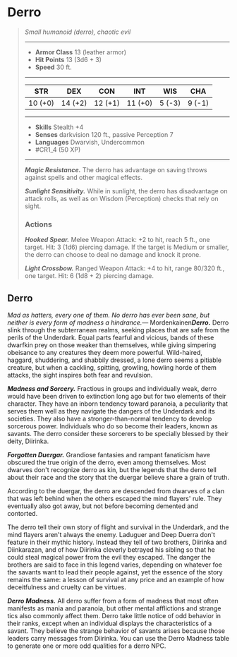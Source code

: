 # Derro
>*Small humanoid (derro), chaotic evil*
>___
>- **Armor Class** 13 (leather armor)
>- **Hit Points** 13 (3d6 + 3)
>- **Speed** 30 ft.
>___
>|STR|DEX|CON|INT|WIS|CHA|
>|:---:|:---:|:---:|:---:|:---:|:---:|
>|10 (+0)|14 (+2)|12 (+1)|11 (+0)|5 (-3)|9 (-1)|
>___
>- **Skills** Stealth +4
>- **Senses** darkvision 120 ft., passive Perception 7
>- **Languages** Dwarvish, Undercommon
>- #CR1_4 (50 XP)
>___
>***Magic Resistance.*** The derro has advantage on saving throws against spells and other magical effects.  
>
>***Sunlight Sensitivity.*** While in sunlight, the derro has disadvantage on attack rolls, as well as on Wisdom (Perception) checks that rely on sight.  
>
>### Actions
>***Hooked Spear.*** Melee Weapon Attack: +2 to hit, reach 5 ft., one target. Hit: 3 (1d6) piercing damage. If the target is Medium or smaller, the derro can choose to deal no damage and knock it prone.  
>
>***Light Crossbow.*** Ranged Weapon Attack: +4 to hit, range 80/320 ft., one target. Hit: 6 (1d8 + 2) piercing damage.

## Derro

*Mad as hatters, every one of them. No derro has ever been sane, but neither is every form of madness a hindrance.*— Mordenkainen***Derro.*** Derro slink through the subterranean realms, seeking places that are safe from the perils of the Underdark. Equal parts fearful and vicious, bands of these dwarfkin prey on those weaker than themselves, while giving simpering obeisance to any creatures they deem more powerful. Wild-haired, haggard, shuddering, and shabbily dressed, a lone derro seems a pitiable creature, but when a cackling, spitting, growling, howling horde of them attacks, the sight inspires both fear and revulsion.

***Madness and Sorcery.*** Fractious in groups and individually weak, derro would have been driven to extinction long ago but for two elements of their character. They have an inborn tendency toward paranoia, a peculiarity that serves them well as they navigate the dangers of the Underdark and its societies. They also have a stronger-than-normal tendency to develop sorcerous power. Individuals who do so become their leaders, known as savants. The derro consider these sorcerers to be specially blessed by their deity, Diirinka.

***Forgotten Duergar.*** Grandiose fantasies and rampant fanaticism have obscured the true origin of the derro, even among themselves. Most dwarves don't recognize derro as kin, but the legends that the derro tell about their race and the story that the duergar believe share a grain of truth.

According to the duergar, the derro are descended from dwarves of a clan that was left behind when the others escaped the mind flayers' rule. They eventually also got away, but not before becoming demented and contorted.

The derro tell their own story of flight and survival in the Underdark, and the mind flayers aren't always the enemy. Laduguer and Deep Duerra don't feature in their mythic history. Instead they tell of two brothers, Diirinka and Diinkarazan, and of how Diirinka cleverly betrayed his sibling so that he could steal magical power from the evil they escaped. The danger the brothers are said to face in this legend varies, depending on whatever foe the savants want to lead their people against, yet the essence of the story remains the same: a lesson of survival at any price and an example of how deceitfulness and cruelty can be virtues.

***Derro Madness.*** All derro suffer from a form of madness that most often manifests as mania and paranoia, but other mental afflictions and strange tics also commonly affect them. Derro take little notice of odd behavior in their ranks, except when an individual displays the characteristics of a savant. They believe the strange behavior of savants arises because those leaders carry messages from Diirinka. You can use the Derro Madness table to generate one or more odd qualities for a derro NPC.